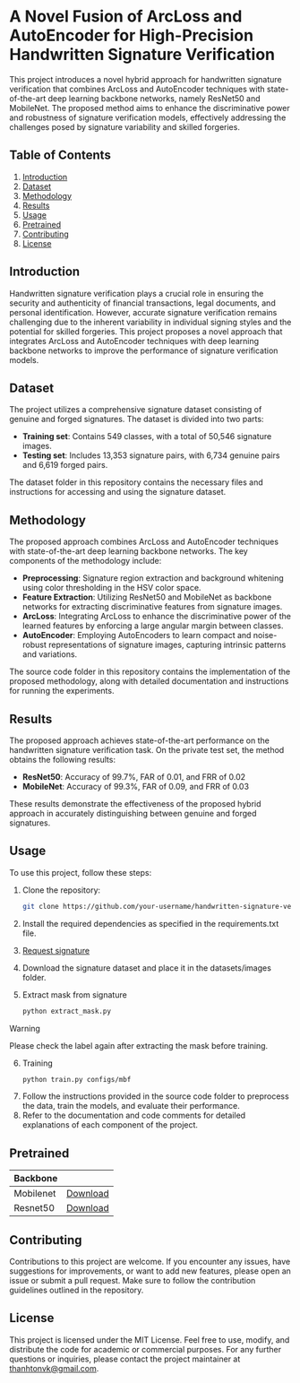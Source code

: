 # A Novel Fusion of ArcLoss and AutoEncoder for High-Precision Handwritten Signature Verification

This project introduces a novel hybrid approach for handwritten signature verification that combines ArcLoss and AutoEncoder techniques with state-of-the-art deep learning backbone networks, namely ResNet50 and MobileNet. The proposed method aims to enhance the discriminative power and robustness of signature verification models, effectively addressing the challenges posed by signature variability and skilled forgeries.

## Table of Contents

1. [Introduction](#introduction)
2. [Dataset](#dataset)
3. [Methodology](#methodology)
4. [Results](#results)
5. [Usage](#usage)
6. [Pretrained](#pretrained)
7. [Contributing](#contributing)
8. [License](#license)

## Introduction

Handwritten signature verification plays a crucial role in ensuring the security and authenticity of financial transactions, legal documents, and personal identification. However, accurate signature verification remains challenging due to the inherent variability in individual signing styles and the potential for skilled forgeries. This project proposes a novel approach that integrates ArcLoss and AutoEncoder techniques with deep learning backbone networks to improve the performance of signature verification models.

## Dataset

The project utilizes a comprehensive signature dataset consisting of genuine and forged signatures. The dataset is divided into two parts:

- **Training set**: Contains 549 classes, with a total of 50,546 signature images.
- **Testing set**: Includes 13,353 signature pairs, with 6,734 genuine pairs and 6,619 forged pairs.

The dataset folder in this repository contains the necessary files and instructions for accessing and using the signature dataset.

## Methodology

The proposed approach combines ArcLoss and AutoEncoder techniques with state-of-the-art deep learning backbone networks. The key components of the methodology include:

- **Preprocessing**: Signature region extraction and background whitening using color thresholding in the HSV color space.
- **Feature Extraction**: Utilizing ResNet50 and MobileNet as backbone networks for extracting discriminative features from signature images.
- **ArcLoss**: Integrating ArcLoss to enhance the discriminative power of the learned features by enforcing a large angular margin between classes.
- **AutoEncoder**: Employing AutoEncoders to learn compact and noise-robust representations of signature images, capturing intrinsic patterns and variations.

The source code folder in this repository contains the implementation of the proposed methodology, along with detailed documentation and instructions for running the experiments.

## Results

The proposed approach achieves state-of-the-art performance on the handwritten signature verification task. On the private test set, the method obtains the following results:

- **ResNet50**: Accuracy of 99.7%, FAR of 0.01, and FRR of 0.02
- **MobileNet**: Accuracy of 99.3%, FAR of 0.09, and FRR of 0.03

These results demonstrate the effectiveness of the proposed hybrid approach in accurately distinguishing between genuine and forged signatures.

## Usage

To use this project, follow these steps:

1. Clone the repository:

   ```bash
   git clone https://github.com/your-username/handwritten-signature-verification.git
2. Install the required dependencies as specified in the requirements.txt file.
3. [Request signature](https://forms.gle/NMvgMJrQ1TYmfbF89) 
4. Download the signature dataset and place it in the datasets/images folder.
5. Extract mask from signature
   ```bash 
   python extract_mask.py
> [!WARNING]  
> Please check the label again after extracting the mask before training.
6. Training 
   ```bash
   python train.py configs/mbf
7. Follow the instructions provided in the source code folder to preprocess the data, train the models, and evaluate their performance.
8. Refer to the documentation and code comments for detailed explanations of each component of the project.

## Pretrained
| Backbone      |                                                                                                   | 
|:--------------|:--------------------------------------------------------------------------------------------------|
| Mobilenet     | [Download](https://drive.google.com/file/d/1gEH_XUtj9YpsUpi1_0g4aD8PJfz9_G46/view?usp=sharing)    |
| Resnet50      | [Download](https://drive.google.com/file/d/1U31ZhVqrogyaDfv_2EnyVsTWYBhZ1Azc/view?usp=drive_link) |

## Contributing
Contributions to this project are welcome. If you encounter any issues, have suggestions for improvements, or want to add new features, please open an issue or submit a pull request. Make sure to follow the contribution guidelines outlined in the repository.
## License
This project is licensed under the MIT License. Feel free to use, modify, and distribute the code for academic or commercial purposes.
For any further questions or inquiries, please contact the project maintainer at thanhtonvk@gmail.com.
